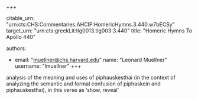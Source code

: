 +++


citable_urn: "urn:cts:CHS:Commentaries.AHCIP:HomericHymns.3.440.w7bECSy"
target_urn: "urn:cts:greekLit:tlg0013.tlg003:3.440"
title: "Homeric Hymns To Apollo 440"

authors:
- email: "muellner@chs.harvard.edu"
  name: "Leonard Muellner"
  username: "lmuellner"
+++

<p>analysis of the meaning and uses of piphauskesthai (in the context of analyzing the semantic and formal confusion of piphaskein and piphauskesthai), in this verse as ‘show, reveal’</p>